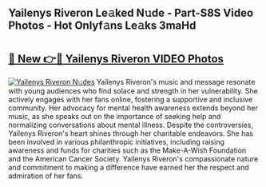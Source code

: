 ## Yailenys Riveron Le𝚊ked N𝚞de - Part-S8S Video Photos - Hot Onlyf𝚊ns Le𝚊ks 3maHd

# <h2><a href="http://ab76993.deff.icu/?id=Yailenys+Riveron">🔗 New 👉🔴 Yailenys Riveron VIDEO Photos</a></h2>

[![Yailenys Riveron N𝚞des](https://i.imgur.com/rIISA9y.gif)](http://ab76993.deff.icu/?id=Yailenys+Riveron)
Yailenys Riveron's music and message resonate with young audiences who find solace and strength in her vulnerability. She actively engages with her fans online, fostering a supportive and inclusive community. Her advocacy for mental health awareness extends beyond her music, as she speaks out on the importance of seeking help and normalizing conversations about mental illness. Despite the controversies, Yailenys Riveron's heart shines through her charitable endeavors. She has been involved in various philanthropic initiatives, including raising awareness and funds for charities such as the Make-A-Wish Foundation and the American Cancer Society. Yailenys Riveron's compassionate nature and commitment to making a difference have earned her the respect and admiration of her fans.
